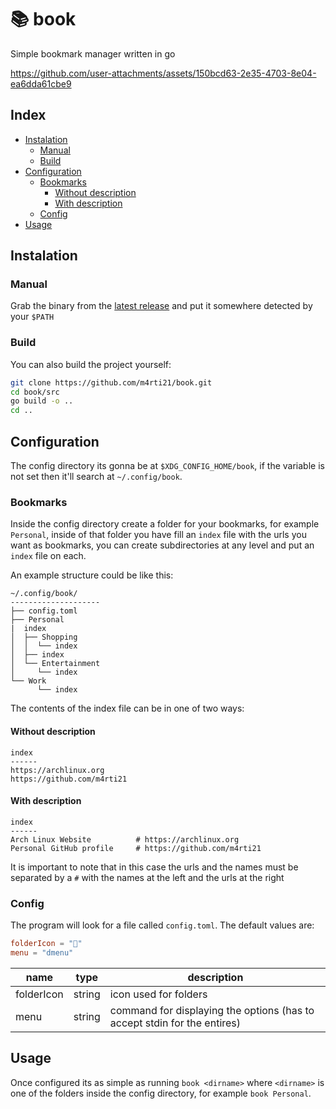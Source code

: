 # 📚 book

Simple bookmark manager written in go

https://github.com/user-attachments/assets/150bcd63-2e35-4703-8e04-ea6dda61cbe9

## Index
- [Instalation](#instalation)
  * [Manual](#manual)
  * [Build](#build)
- [Configuration](#configuration)
  * [Bookmarks](#bookmarks)
    + [Without description](#without-description)
    + [With description](#with-description)
  * [Config](#config)
- [Usage](#usage)

## Instalation
### Manual
Grab the binary from the [latest release](https://github.com/M4rti21/book/releases/latest) 
and put it somewhere detected by your `$PATH`

### Build
You can also build the project yourself:
```sh
git clone https://github.com/m4rti21/book.git
cd book/src
go build -o ..
cd ..
```

## Configuration
The config directory its gonna be at `$XDG_CONFIG_HOME/book`, if the variable
is not set then it'll search at `~/.config/book`.

### Bookmarks
Inside the config directory create a folder for your bookmarks, for example 
`Personal`, inside of that folder you have fill an `index` file with the urls
you want as bookmarks, you can create subdirectories at any level and put an
`index` file on each.

An example structure could be like this:

```
~/.config/book/
--------------------
├── config.toml
├── Personal
|  index
│  ├── Shopping
│  │  └── index
│  ├── index
│  └── Entertainment
│     └── index
└── Work
      └── index
```

The contents of the index file can be in one of two ways:

#### Without description
```
index
------
https://archlinux.org
https://github.com/m4rti21
```

#### With description
```
index
------
Arch Linux Website          # https://archlinux.org
Personal GitHub profile     # https://github.com/m4rti21
```
It is important to note that in this case the urls and the names must be 
separated by a `#` with the names at the left and the urls at the right

### Config
The program will look for a file called `config.toml`.
The default values are:

```toml
folderIcon = ""
menu = "dmenu"
```
| name       | type   | description  |
|------------|--------|--------------|
| folderIcon | string | icon used for folders |
| menu       | string |command for displaying the options (has to accept stdin for the entires)|

## Usage
Once configured its as simple as running `book <dirname>` where `<dirname>` is
one of the folders inside the config directory, for example `book Personal`.

